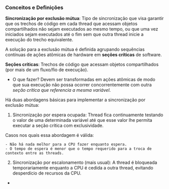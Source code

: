 ### Conceitos e Definições

**Sincronização por exclusão mútua**: Tipo de sincronização que visa garantir
que os trechos de código em cada thread que acessam objetos compartilhados não
sejam executados ao mesmo tempo, ou que uma vez iniciados sejam executados até
o fim sem que outra thread inicie a execução do trecho equivalente.

A solução para a exclusão mútua é definida agrupando sequências contínuas de ações atômicas de hardware em **seções críticas** de software.

**Seções críticas**: Trechos de código que acessam objetos compartilhados (por mais de um fluxo/fio de execução).

- O que fazer? Devem ser transformadas em ações atômicas de modo que sua
  execução não possa ocorrer concorrentemente com outra *seção crítica que
  referencia a mesma variável*.

Há duas abordagens básicas para implementar a sincronização por exclusão mútua:

1. Sincronização por espera ocupada: Thread fica continuamente testando o valor de uma determinada variável até que esse valor lhe permita executar a seção crítica com exclusividade.

Casos nos quais essa abordagem é válida:

    - Não há nada melhor para a CPU fazer enquanto espera.
    - O tempo de espera é menor que o tempo requerido para a troca de contexto entre as threads.

2. Sincronização por escalonamento (mais usual): A thread é bloqueada temporariamente enquanto a CPU é cedida a outra thread, evitando desperdício de recursos da CPU.

- 
